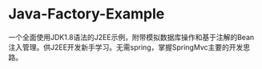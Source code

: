 # Java-Factory-Example
一个全面使用JDK1.8语法的J2EE示例，附带模拟数据库操作和基于注解的Bean注入管理。供J2EE开发新手学习。无需spring，掌握SpringMvc主要的开发思路。
